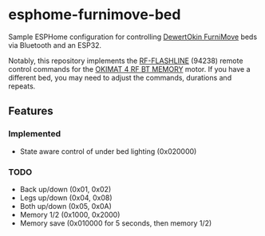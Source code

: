 # esphome-furnimove-bed

Sample ESPHome configuration for controlling [DewertOkin FurniMove](https://www.dewertokin.com/news/news/furnimove-bedding-app-with-a-new-name/) beds via Bluetooth and an ESP32.

Notably, this repository implements the [RF-FLASHLINE](https://www.dewertokin.com/products/bedding/handsets/rf-flashline/) (94238) remote control commands for the [OKIMAT 4 RF BT MEMORY](https://www.dewertokin.com/products/bedding/double-drives-2/okimat-4-rf-systems/okimat-4-rf-bt-memory/) motor. If you have a different bed, you may need to adjust the commands, durations and repeats.

## Features

### Implemented

- State aware control of under bed lighting (0x020000)

### TODO

- Back up/down (0x01, 0x02)
- Legs up/down (0x04, 0x08)
- Both up/down (0x05, 0x0A)
- Memory 1/2 (0x1000, 0x2000)
- Memory save (0x010000 for 5 seconds, then memory 1/2)
